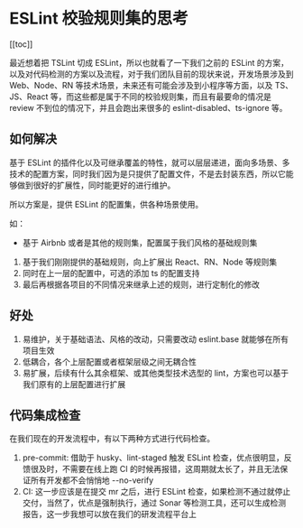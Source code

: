 # ESLint 校验规则集的思考

[[toc]]

最近想着把 TSLint 切成 ESLint，所以也就看了一下我们之前的 ESLint 的方案，以及对代码检测的方案以及流程，对于我们团队目前的现状来说，开发场景涉及到 Web、Node、RN 等技术场景，未来还有可能会涉及到小程序等方面，以及 TS、JS、React 等，而这些都是属于不同的校验规则集，而且有最要命的情况是 review 不到位的情况下，并且会跑出来很多的 eslint-disabled、ts-ignore 等。

## 如何解决

基于 ESLint 的插件化以及可继承覆盖的特性，就可以层层递进，面向多场景、多技术的配置方案，同时我们因为是只提供了配置文件，不是去封装东西，所以它能够做到很好的扩展性，同时能更好的进行维护。

所以方案是，提供 ESLint 的配置集，供各种场景使用。

如：

- 基于 Airbnb 或者是其他的规则集，配置属于我们风格的基础规则集

1. 基于我们刚刚提供的基础规则，向上扩展出 React、RN、Node 等规则集
2. 同时在上一层的配置中，可选的添加 ts 的配置支持
3. 最后再根据各项目的不同情况来继承上述的规则，进行定制化的修改

## 好处

1. 易维护，关于基础语法、风格的改动，只需要改动 eslint.base 就能够在所有项目生效
2. 低耦合，各个上层配置或者框架层级之间无耦合性
3. 易扩展，后续有什么其余框架、或其他类型技术选型的 lint，方案也可以基于我们原有的上层配置进行扩展

## 代码集成检查

在我们现在的开发流程中，有以下两种方式进行代码检查。

1. pre-commit: 借助于 husky、lint-staged 触发 ESLint 检查，优点很明显，反馈很及时，不需要在线上跑 CI 的时候再报错，这周期就太长了，并且无法保证所有开发都不会悄悄地 --no-verify
2. CI: 这一步应该是在提交 mr 之后，进行 ESLint 检查，如果检测不通过就停止交付，当然了，优点是强制执行，通过 Sonar 等检测工具，还可以生成检测报告，这一步我想可以放在我们的研发流程平台上
